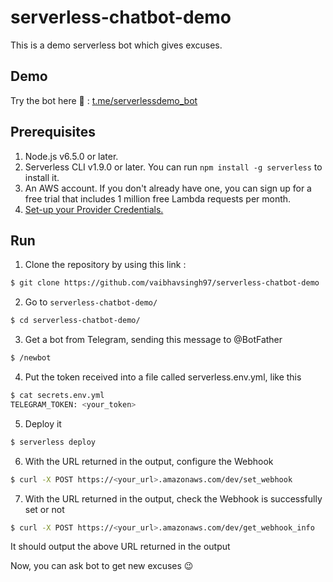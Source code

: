 # serverless-chatbot-demo
This is a demo serverless bot which gives excuses.

## Demo

Try the bot here :robot: : [t.me/serverlessdemo_bot](https://t.me/serverlessdemo_bot)

## Prerequisites

1. Node.js v6.5.0 or later.
2. Serverless CLI v1.9.0 or later. You can run `npm install -g serverless` to install it.
3. An AWS account. If you don't already have one, you can sign up for a free trial that includes 1 million free Lambda requests per month.
4. [Set-up your Provider Credentials.](https://serverless.com/framework/docs/providers/aws/guide/credentials/)

## Run

1. Clone the repository by using this link :

```bash
$ git clone https://github.com/vaibhavsingh97/serverless-chatbot-demo
```

2. Go to `serverless-chatbot-demo/`

```bash
$ cd serverless-chatbot-demo/
```

3. Get a bot from Telegram, sending this message to @BotFather

```bash
$ /newbot
```

4. Put the token received into a file called serverless.env.yml, like this

```bash
$ cat secrets.env.yml
TELEGRAM_TOKEN: <your_token>
```

5. Deploy it

```bash
$ serverless deploy
```

6. With the URL returned in the output, configure the Webhook

```bash
$ curl -X POST https://<your_url>.amazonaws.com/dev/set_webhook
```

7. With the URL returned in the output, check the Webhook is successfully set or not

```bash
$ curl -X POST https://<your_url>.amazonaws.com/dev/get_webhook_info
```

It should output the above URL returned in the output

Now, you can ask bot to get new excuses :wink:
